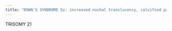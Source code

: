```yaml
---
title: "DOWN'S SYNDROME Sz: increased nuchal translucency, calcified papillary muscle (intracdardiac echogenic forus - can be normal), endocardial cushon defect echogenic bowel ( also CF, CMV, other aneyploidy)"
---
```

TRISOMY 21

